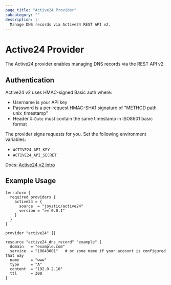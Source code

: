 ```yaml
---
page_title: "Active24 Provider"
subcategory: ""
description: |-
  Manage DNS records via Active24 REST API v2.
---
```


# Active24 Provider

The Active24 provider enables managing DNS records via the REST API v2.

## Authentication

Active24 v2 uses HMAC-signed Basic auth where:
- Username is your API key
- Password is a per-request HMAC-SHA1 signature of "METHOD path unix_timestamp"
- Header `X-Date` must contain the same timestamp in ISO8601 basic format

The provider signs requests for you. Set the following environment variables:

- `ACTIVE24_API_KEY`
- `ACTIVE24_API_SECRET`

Docs: [Active24 v2 Intro](https://rest.active24.cz/v2/docs/intro)

## Example Usage

```hcl
terraform {
  required_providers {
    active24 = {
      source  = "joystic/active24"
      version = ">= 0.0.1"
    }
  }
}

provider "active24" {}

resource "active24_dns_record" "example" {
  domain   = "example.com"
  service  = "10643001"   # or zone name if your account is configured that way
  name     = "www"
  type     = "A"
  content  = "192.0.2.10"
  ttl      = 300
}
```


